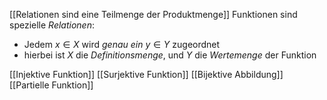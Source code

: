 [[Relationen sind eine Teilmenge der Produktmenge]]
Funktionen sind spezielle _Relationen_:
- Jedem $x \in X$ wird _genau ein_ $y \in Y$ zugeordnet
- hierbei ist $X$ die _Definitionsmenge_, und $Y$ die _Wertemenge_ der Funktion

[[Injektive Funktion]]
[[Surjektive Funktion]]
[[Bijektive Abbildung]]
[[Partielle Funktion]]



